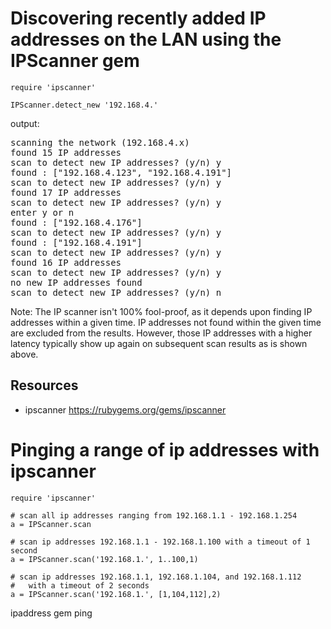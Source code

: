 # Discovering recently added IP addresses on the LAN using the IPScanner gem

    require 'ipscanner'

    IPScanner.detect_new '192.168.4.'

output:

<pre>
scanning the network (192.168.4.x)
found 15 IP addresses
scan to detect new IP addresses? (y/n) y
found : ["192.168.4.123", "192.168.4.191"]
scan to detect new IP addresses? (y/n) y
found 17 IP addresses
scan to detect new IP addresses? (y/n) y
enter y or n
found : ["192.168.4.176"]
scan to detect new IP addresses? (y/n) y
found : ["192.168.4.191"]
scan to detect new IP addresses? (y/n) y
found 16 IP addresses
scan to detect new IP addresses? (y/n) y
no new IP addresses found
scan to detect new IP addresses? (y/n) n
</pre>

Note: The IP scanner isn't 100% fool-proof, as it depends upon finding IP addresses within a given time. IP addresses not found within the given time are excluded from the results. However, those IP addresses with a higher latency typically show up again on subsequent scan results as is shown above.

## Resources

* ipscanner https://rubygems.org/gems/ipscanner


# Pinging a range of ip addresses with ipscanner

    require 'ipscanner'

    # scan all ip addresses ranging from 192.168.1.1 - 192.168.1.254
    a = IPScanner.scan

    # scan ip addresses 192.168.1.1 - 192.168.1.100 with a timeout of 1 second
    a = IPScanner.scan('192.168.1.', 1..100,1)

    # scan ip addresses 192.168.1.1, 192.168.1.104, and 192.168.1.112
    #   with a timeout of 2 seconds
    a = IPScanner.scan('192.168.1.', [1,104,112],2) 

ipaddress gem ping
